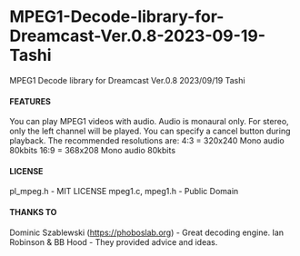 # MPEG1-Decode-library-for-Dreamcast-Ver.0.8-2023-09-19-Tashi

MPEG1 Decode library for Dreamcast Ver.0.8
	2023/09/19 Tashi


#### FEATURES ####
You can play MPEG1 videos with audio.
Audio is monaural only. For stereo, only the left channel will be played.
You can specify a cancel button during playback.
The recommended resolutions are:
	4:3 = 320x240 Mono audio 80kbits
	16:9 = 368x208 Mono audio 80kbits


#### LICENSE ####
pl_mpeg.h - MIT LICENSE
mpeg1.c, mpeg1.h - Public Domain


#### THANKS TO ####
Dominic Szablewski (https://phoboslab.org) - Great decoding engine.
Ian Robinson & BB Hood - They provided advice and ideas.
